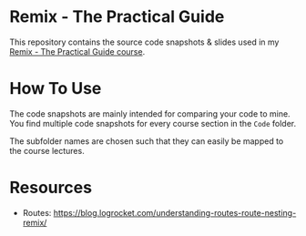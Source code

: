 # Remix - The Practical Guide

This repository contains the source code snapshots & slides used in my [Remix - The Practical Guide course](https://acad.link/remix).

# How To Use

The code snapshots are mainly intended for comparing your code to mine. You find multiple code snapshots for every course section in the `Code` folder.

The subfolder names are chosen such that they can easily be mapped to the course lectures.

# Resources
- Routes: https://blog.logrocket.com/understanding-routes-route-nesting-remix/
